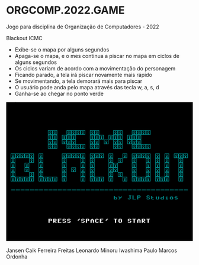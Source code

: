# ORGCOMP.2022.GAME
Jogo para disciplina de Organização de Computadores - 2022

Blackout ICMC
- Exibe-se o mapa por alguns segundos
- Apaga-se o mapa, e o mes continua a piscar no mapa em ciclos de alguns segundos
- Os ciclos variam de acordo com a movimentação do personagem
- Ficando parado, a tela irá piscar novamente mais rápido
- Se movimentando, a tela demorará mais para piscar
- O usuário pode anda pelo mapa através das tecla w, a, s, d
- Ganha-se ao chegar no ponto verde

![image of game](Imgs/Start.png)


Jansen Caik Ferreira Freitas
Leonardo Minoru Iwashima
Paulo Marcos Ordonha
